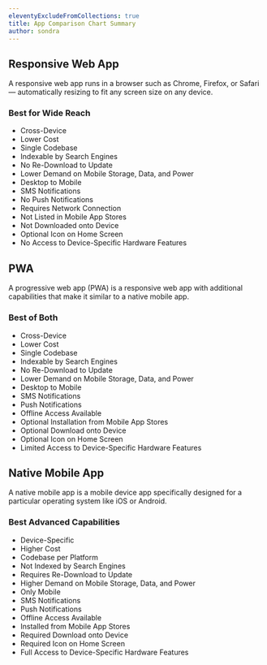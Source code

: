 ```yaml
---
eleventyExcludeFromCollections: true
title: App Comparison Chart Summary
author: sondra
---
```


## Responsive Web App

A responsive web app runs in a browser such as Chrome, Firefox, or Safari —
automatically resizing to fit any screen size on any device.

### Best for Wide Reach

- Cross-Device
- Lower Cost
- Single Codebase
- Indexable by Search Engines
- No Re-Download to Update
- Lower Demand on Mobile Storage, Data, and Power
- Desktop to Mobile
- SMS Notifications
- No Push Notifications
- Requires Network Connection
- Not Listed in Mobile App Stores
- Not Downloaded onto Device
- Optional Icon on Home Screen
- No Access to Device-Specific Hardware Features

## PWA

A progressive web app (PWA) is a responsive web app with additional capabilities
that make it similar to a native mobile app.

### Best of Both

- Cross-Device
- Lower Cost
- Single Codebase
- Indexable by Search Engines
- No Re-Download to Update
- Lower Demand on Mobile Storage, Data, and Power
- Desktop to Mobile
- SMS Notifications
- Push Notifications
- Offline Access Available
- Optional Installation from Mobile App Stores
- Optional Download onto Device
- Optional Icon on Home Screen
- Limited Access to Device-Specific Hardware Features

## Native Mobile App

A native mobile app is a mobile device app specifically designed for a
particular operating system like iOS or Android.

### Best Advanced Capabilities

- Device-Specific
- Higher Cost
- Codebase per Platform
- Not Indexed by Search Engines
- Requires Re-Download to Update
- Higher Demand on Mobile Storage, Data, and Power
- Only Mobile
- SMS Notifications
- Push Notifications
- Offline Access Available
- Installed from Mobile App Stores
- Required Download onto Device
- Required Icon on Home Screen
- Full Access to Device-Specific Hardware Features
